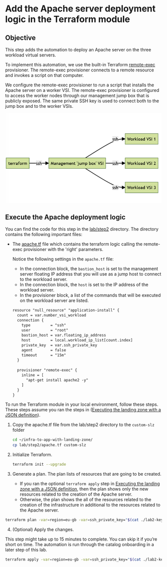 # Add the Apache server deployment logic in the Terraform module

## Objective

This step adds the automation to deploy an Apache server on the three workload virtual servers.

To implement this automation, we use the built-in Terraform [remote-exec](https://developer.hashicorp.com/terraform/language/resources/provisioners/remote-exec) provisioner. The remote-exec provisioner connects to a remote resource and invokes a script on that computer.

We configure the remote-exec provisioner to run a script that installs the Apache server on a worker VSI. The remote-exec provisioner is configured to access the worker nodes through our management jump box that is publicly exposed. The same private SSH key is used to connect both to the jump box and to the worker VSIs.

![Diagram of the flow through the jump box to the workload VSIs](../images/part-2/media/image21.png)

## Execute the Apache deployment logic 

You can find the code for this step in the [lab/step2](https://github.com/IBM/infra-to-app-with-landing-zone/tree/main/lab/step2) directory. The directory contains the following important files:

- The [apache.tf](https://github.com/IBM/infra-to-app-with-landing-zone/blob/main/lab/step2/apache.tf) file which contains the terraform logic calling the remote-exec provisioner with the 'right' parameters.
   
    Notice the following settings in the `apache.tf` file:

    - In the connection block, the `bastion_host` is set to the management server floating IP address that you will use as a jump host to connect to the workload server.
    - In the connection block, the `host` is set to the IP address of the workload server.
    - In the provisioner block, a list of the commands that will be executed on the workload server are listed.

    ```hcl
    resource "null_resource" "application-install" {
      count = var.number_vsi_workload
      connection {
        type         = "ssh"
        user         = "root"
        bastion_host = var.floating_ip_address
        host         = local.workload_ip_list[count.index]
        private_key  = var.ssh_private_key
        agent        = false
        timeout      = "15m"
      }

      provisioner "remote-exec" {
        inline = [
          "apt-get install apache2 -y"
        ]
      }
    }
    ```

To run the Terraform module in your local environment, follow these steps.  These steps assume you ran the steps in ([Executing the landing zone with a JSON definition](./part2/20-custom-module)).

1.  Copy the apache.tf file from the lab/step2 directory to the `custom-slz` folder

    ```sh
    cd ~/infra-to-app-with-landing-zone/
    cp lab/step2/apache.tf custom-slz
    ```

2.  Initialize Terraform.

    ```sh
    terraform init --upgrade
    ```

3.  Generate a plan. The plan lists of resources that are going to be created. 
    - If you ran the optional `terraform apply` step in [Executing the landing zone with a JSON definition](./part2/20-custom-module), then the plan shows only the new resources related to the creation of the Apache server.
    - Otherwise, the plan shows the all of the resources related to the creation of the infrastructure in additional to the resources related to the Apache server.

  ```sh
  terraform plan -var=region=eu-gb -var=ssh_private_key="$(cat ./lab2-key-tf)"
  ```



4.  (Optional) Apply the changes.

This step might take up to 15 minutes to complete. You can skip it if you’re short on time. The automation is run through the catalog onboarding in a later step of this lab.

  ```sh
  terraform apply -var=region=eu-gb -var=ssh_private_key="$(cat ./lab2-key-tf)"
  ```